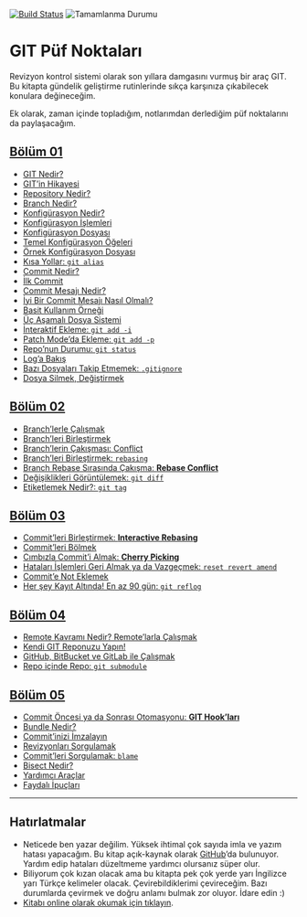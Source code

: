 [![Build Status](https://www.gitbook.com/button/status/book/vigo/git-puf-noktalari)](https://www.gitbook.io/book/vigo/git-puf-noktalari/activity)
![Tamamlanma Durumu](http://progressed.io/bar/45?title=progress)

# GIT Püf Noktaları

Revizyon kontrol sistemi olarak son yıllara damgasını vurmuş bir araç GIT.
Bu kitapta gündelik geliştirme rutinlerinde sıkça karşınıza çıkabilecek
konulara değineceğim.

Ek olarak, zaman içinde topladığım, notlarımdan derlediğim püf noktalarını da
paylaşacağım.


## [Bölüm 01](bolum-01/)

* [GIT Nedir?](bolum-01/git-nedir.md)
* [GIT’in Hikayesi](bolum-01/gitin-kisa-hikayesi.md)
* [Repository Nedir?](bolum-01/repository-nedir.md)
* [Branch Nedir?](bolum-01/branch-nedir.md)
* [Konfigürasyon Nedir?](bolum-01/konfigurasyon-nedir.md)
* [Konfigürasyon İşlemleri](bolum-01/konfigurasyon-islemleri.md)
* [Konfigürasyon Dosyası](bolum-01/konfigurasyon-dosyasi.md)
* [Temel Konfigürasyon Öğeleri](bolum-01/temel-konfigurasyon-ogeleri.md)
* [Örnek Konfigürasyon Dosyası](bolum-01/ornek-konfigurasyon-dosyasi.md)
* [Kısa Yollar: `git alias`](bolum-01/kisa-yollar-alias.md)
* [Commit Nedir?](bolum-01/commit-nedir.md)
* [İlk Commit](bolum-01/ilk-commit.md)
* [Commit Mesajı Nedir?](bolum-01/commit-mesaji-nedir.md)
* [İyi Bir Commit Mesajı Nasıl Olmalı?](bolum-01/iyi-bir-commit-mesaji-nasil-olmali.md)
* [Basit Kullanım Örneği](bolum-01/basit-kullanim-ornegi.md)
* [Üç Aşamalı Dosya Sistemi](bolum-01/uc-asamali-dosya-sistemi.md)
* [İnteraktif Ekleme: `git add -i`](bolum-01/interaktif-git-add.md)
* [Patch Mode’da Ekleme: `git add -p`](bolum-01/patch-mod-git-add.md)
* [Repo’nun Durumu: `git status`](bolum-01/reponun-durumu-git-status.md)
* [Log’a Bakış](bolum-01/git-log.md)
* [Bazı Dosyaları Takip Etmemek: `.gitignore`](bolum-01/bazi-dosyalari-takip-etmemek-gitignore.md)
* [Dosya Silmek, Değiştirmek](bolum-01/dosya-silmek-degistirmek.md)

## [Bölüm 02](bolum-02/)

* [Branch’lerle Çalışmak](bolum-02/branch-ler-ile-calismak.md)
* [Branch’leri Birleştirmek](bolum-02/branch-leri-birlestirmek.md)
* [Branch’lerin Çakışması: Conflict](bolum-02/branch-lerin-cakismasi-conflict.md)
* [Branch’leri Birleştirmek: `rebasing`](bolum-02/branch-leri-birlestirmek-rebasing.md)
* [Branch Rebase Sırasında Çakışma: **Rebase Conflict**](bolum-02/branch-rebase-sirasinda-conflict.md)
* [Değişiklikleri Görüntülemek: `git diff`](bolum-02/degisiklikleri-goruntulemek-git-diff.md)
* [Etiketlemek Nedir?: `git tag`](bolum-02/etiketlemek-nedir-git-tag.md)

## [Bölüm 03](bolum-03/)

* [Commit’leri Birleştirmek: **Interactive Rebasing**](bolum-03/commit-leri-birlestirmek-interactive-rebasing.md)
* [Commit’leri Bölmek](bolum-03/commit-leri-bolmek.md)
* [Cımbızla Commit’i Almak: **Cherry Picking**](bolum-03/cimbizla-commit-i-almak-cherry-picking.md)
* [Hataları İşlemleri Geri Almak ya da Vazgeçmek: `reset revert amend`](bolum-03/hatalari-islemleri-geri-almak-ya-da-vazgecmek.md)
* [Commit’e Not Eklemek](bolum-03/commit-notu.md)
* [Her şey Kayıt Altında! En az 90 gün: `git reflog`](bolum-03/hersey-kayit-altinda-git-reflog.md)

## [Bölüm 04](bolum-04/)

* [Remote Kavramı Nedir? Remote’larla Çalışmak](bolum-04/remote-nedir.md)
* [Kendi GIT Reponuzu Yapın!](bolum-04/kendi-git-reponuzu-yapin.md)
* [GitHub, BitBucket ve GitLab ile Çalışmak](bolum-04/cloud-git-sunucu-platformları.md)
* [Repo içinde Repo: `git submodule`](bolum-04/repo-icinde-repo-git-submodule.md)

## [Bölüm 05](bolum-05/)

* [Commit Öncesi ya da Sonrası Otomasyonu: **GIT Hook’ları**](bolum-05/git-hook-lari.md)
* [Bundle Nedir?](bolum-05/bundle-nedir.md)
* [Commit’inizi İmzalayın](bolum-05/git-gpg-ile-imza.md)
* [Revizyonları Sorgulamak](bolum-05/revizyonlari-sorgulamak.md)
* [Commit’leri Sorgulamak: `blame`](bolum-05/commit-leri-sorgulamak.md)
* [Bisect Nedir?](bolum-05/git-bisect-nedir.md)
* [Yardımcı Araçlar](bolum-05/git-araclari.md)
* [Faydalı İpuçları](bolum-05/faydali-ipculari.md)


---


## Hatırlatmalar

- Neticede ben yazar değilim. Yüksek ihtimal çok sayıda imla ve yazım hatası
  yapacağım. Bu kitap açık-kaynak olarak [GitHub][2]’da bulunuyor. Yardım edip
  hataları düzeltmeme yardımcı olursanız süper olur.
- Biliyorum çok kızan olacak ama bu kitapta pek çok yerde yarı İngilizce yarı
  Türkçe kelimeler olacak. Çevirebildiklerimi çevireceğim. Bazı durumlarda
  çevirmek ve doğru anlamı bulmak zor oluyor. İdare edin :)
- [Kitabı online olarak okumak için tıklayın][1].

[1]: http://vigo.gitbooks.io/git-puf-noktalari/
[2]: https://github.com/vigo/git-puf-noktalari
